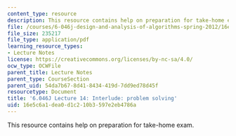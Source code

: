 ```yaml
---
content_type: resource
description: This resource contains help on preparation for take-home exam.
file: /courses/6-046j-design-and-analysis-of-algorithms-spring-2012/16e5c6a1dea0d1c210b3597e2eb4786a_MIT6_046JS12_lec14.pdf
file_size: 235217
file_type: application/pdf
learning_resource_types:
- Lecture Notes
license: https://creativecommons.org/licenses/by-nc-sa/4.0/
ocw_type: OCWFile
parent_title: Lecture Notes
parent_type: CourseSection
parent_uid: 54da7b67-8d41-8434-419d-7dd9ed78d45f
resourcetype: Document
title: '6.046J Lecture 14: Interlude: problem solving'
uid: 16e5c6a1-dea0-d1c2-10b3-597e2eb4786a
---
```

This resource contains help on preparation for take-home exam.